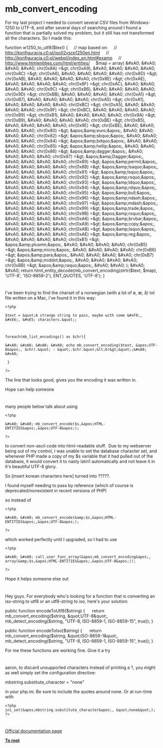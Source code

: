 # mb_convert_encoding





For my last project I needed to convert several CSV files from Windows-1250 to UTF-8, and after several days of searching around I found a function that is partially solved my problem, but it still has not transformed all the characters. So I made &#x200B;&#x200B;this:

function w1250_to_utf8($text) {
&#xA0; &#xA0; // map based on:
&#xA0; &#xA0; // http://konfiguracja.c0.pl/iso02vscp1250en.html
&#xA0; &#xA0; // http://konfiguracja.c0.pl/webpl/index_en.html#examp
&#xA0; &#xA0; // http://www.htmlentities.com/html/entities/
&#xA0; &#xA0; $map = array(
&#xA0; &#xA0; &#xA0; &#xA0; chr(0x8A) =&gt; chr(0xA9),
&#xA0; &#xA0; &#xA0; &#xA0; chr(0x8C) =&gt; chr(0xA6),
&#xA0; &#xA0; &#xA0; &#xA0; chr(0x8D) =&gt; chr(0xAB),
&#xA0; &#xA0; &#xA0; &#xA0; chr(0x8E) =&gt; chr(0xAE),
&#xA0; &#xA0; &#xA0; &#xA0; chr(0x8F) =&gt; chr(0xAC),
&#xA0; &#xA0; &#xA0; &#xA0; chr(0x9C) =&gt; chr(0xB6),
&#xA0; &#xA0; &#xA0; &#xA0; chr(0x9D) =&gt; chr(0xBB),
&#xA0; &#xA0; &#xA0; &#xA0; chr(0xA1) =&gt; chr(0xB7),
&#xA0; &#xA0; &#xA0; &#xA0; chr(0xA5) =&gt; chr(0xA1),
&#xA0; &#xA0; &#xA0; &#xA0; chr(0xBC) =&gt; chr(0xA5),
&#xA0; &#xA0; &#xA0; &#xA0; chr(0x9F) =&gt; chr(0xBC),
&#xA0; &#xA0; &#xA0; &#xA0; chr(0xB9) =&gt; chr(0xB1),
&#xA0; &#xA0; &#xA0; &#xA0; chr(0x9A) =&gt; chr(0xB9),
&#xA0; &#xA0; &#xA0; &#xA0; chr(0xBE) =&gt; chr(0xB5),
&#xA0; &#xA0; &#xA0; &#xA0; chr(0x9E) =&gt; chr(0xBE),
&#xA0; &#xA0; &#xA0; &#xA0; chr(0x80) =&gt; &apos;&amp;euro;&apos;,
&#xA0; &#xA0; &#xA0; &#xA0; chr(0x82) =&gt; &apos;&amp;sbquo;&apos;,
&#xA0; &#xA0; &#xA0; &#xA0; chr(0x84) =&gt; &apos;&amp;bdquo;&apos;,
&#xA0; &#xA0; &#xA0; &#xA0; chr(0x85) =&gt; &apos;&amp;hellip;&apos;,
&#xA0; &#xA0; &#xA0; &#xA0; chr(0x86) =&gt; &apos;&amp;dagger;&apos;,
&#xA0; &#xA0; &#xA0; &#xA0; chr(0x87) =&gt; &apos;&amp;Dagger;&apos;,
&#xA0; &#xA0; &#xA0; &#xA0; chr(0x89) =&gt; &apos;&amp;permil;&apos;,
&#xA0; &#xA0; &#xA0; &#xA0; chr(0x8B) =&gt; &apos;&amp;lsaquo;&apos;,
&#xA0; &#xA0; &#xA0; &#xA0; chr(0x91) =&gt; &apos;&amp;lsquo;&apos;,
&#xA0; &#xA0; &#xA0; &#xA0; chr(0x92) =&gt; &apos;&amp;rsquo;&apos;,
&#xA0; &#xA0; &#xA0; &#xA0; chr(0x93) =&gt; &apos;&amp;ldquo;&apos;,
&#xA0; &#xA0; &#xA0; &#xA0; chr(0x94) =&gt; &apos;&amp;rdquo;&apos;,
&#xA0; &#xA0; &#xA0; &#xA0; chr(0x95) =&gt; &apos;&amp;bull;&apos;,
&#xA0; &#xA0; &#xA0; &#xA0; chr(0x96) =&gt; &apos;&amp;ndash;&apos;,
&#xA0; &#xA0; &#xA0; &#xA0; chr(0x97) =&gt; &apos;&amp;mdash;&apos;,
&#xA0; &#xA0; &#xA0; &#xA0; chr(0x99) =&gt; &apos;&amp;trade;&apos;,
&#xA0; &#xA0; &#xA0; &#xA0; chr(0x9B) =&gt; &apos;&amp;rsquo;&apos;,
&#xA0; &#xA0; &#xA0; &#xA0; chr(0xA6) =&gt; &apos;&amp;brvbar;&apos;,
&#xA0; &#xA0; &#xA0; &#xA0; chr(0xA9) =&gt; &apos;&amp;copy;&apos;,
&#xA0; &#xA0; &#xA0; &#xA0; chr(0xAB) =&gt; &apos;&amp;laquo;&apos;,
&#xA0; &#xA0; &#xA0; &#xA0; chr(0xAE) =&gt; &apos;&amp;reg;&apos;,
&#xA0; &#xA0; &#xA0; &#xA0; chr(0xB1) =&gt; &apos;&amp;plusmn;&apos;,
&#xA0; &#xA0; &#xA0; &#xA0; chr(0xB5) =&gt; &apos;&amp;micro;&apos;,
&#xA0; &#xA0; &#xA0; &#xA0; chr(0xB6) =&gt; &apos;&amp;para;&apos;,
&#xA0; &#xA0; &#xA0; &#xA0; chr(0xB7) =&gt; &apos;&amp;middot;&apos;,
&#xA0; &#xA0; &#xA0; &#xA0; chr(0xBB) =&gt; &apos;&amp;raquo;&apos;,
&#xA0; &#xA0; );
&#xA0; &#xA0; return html_entity_decode(mb_convert_encoding(strtr($text, $map), &apos;UTF-8&apos;, &apos;ISO-8859-2&apos;), ENT_QUOTES, &apos;UTF-8&apos;);
}

  

#



I&apos;ve been trying to find the charset of a norwegian (with a lot of &#xF8;, &#xE6;, &#xE5;) txt file written on a Mac, i&apos;ve found it in this way:





```
<?php

$text = &quot;A strange string to pass, maybe with some &#xF8;, &#xE6;, &#xE5; characters.&quot;;



foreach(mb_list_encodings() as $chr){

&#xA0; &#xA0; &#xA0; &#xA0; echo mb_convert_encoding($text, &apos;UTF-8&apos;, $chr).&quot; : &quot;.$chr.&quot;&lt;br&gt;&quot;;&#xA0; &#xA0; 

 } 

?>
```




The line that looks good, gives you the encoding it was written in.



Hope can help someone

  

#



many people below talk about using 



```
<?php

&#xA0; &#xA0; mb_convert_encode($s,&apos;HTML-ENTITIES&apos;,&apos;UTF-8&apos;);

?>
```


to convert non-ascii code into html-readable stuff.&#xA0; Due to my webserver being out of my control, I was unable to set the database character set, and whenever PHP made a copy of my $s variable that it had pulled out of the database, it would convert it to nasty latin1 automatically and not leave it in it&apos;s beautiful UTF-8 glory.



So [insert korean characters here] turned into ?????.



I found myself needing to pass by reference (which of course is deprecated/nonexistent in recent versions of PHP)

so instead of



```
<?php

&#xA0; &#xA0; mb_convert_encode(&amp;$s,&apos;HTML-ENTITIES&apos;,&apos;UTF-8&apos;);

?>
```


which worked perfectly until I upgraded, so I had to use



```
<?php

&#xA0; &#xA0; call_user_func_array(&apos;mb_convert_encoding&apos;, array(&amp;$s,&apos;HTML-ENTITIES&apos;,&apos;UTF-8&apos;));

?>
```




Hope it helps someone else out

  

#



Hey guys. For everybody who&apos;s looking for a function that is converting an iso-string to utf8 or an utf8-string to iso, here&apos;s your solution:

public function encodeToUtf8($string) {
&#xA0; &#xA0;&#xA0; return mb_convert_encoding($string, &quot;UTF-8&quot;, mb_detect_encoding($string, &quot;UTF-8, ISO-8859-1, ISO-8859-15&quot;, true));
}

public function encodeToIso($string) {
&#xA0; &#xA0;&#xA0; return mb_convert_encoding($string, &quot;ISO-8859-1&quot;, mb_detect_encoding($string, &quot;UTF-8, ISO-8859-1, ISO-8859-15&quot;, true));
}

For me these functions are working fine. Give it a try

  

#



aaron, to discard unsupported characters instead of printing a ?, you might as well simply set the configuration directive:

mbstring.substitute_character = &quot;none&quot;

in your php.ini. Be sure to include the quotes around none. Or at run-time with



```
<?php
ini_set(&apos;mbstring.substitute_character&apos;, &quot;none&quot;);
?>
```



  

#

[Official documentation page](https://www.php.net/manual/en/function.mb-convert-encoding.php)

**[To root](/README.md)**